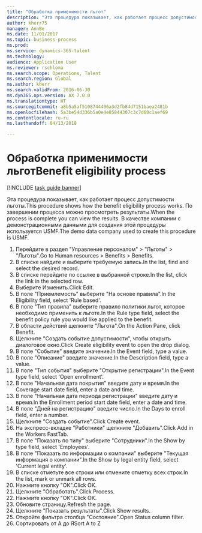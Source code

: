 ```yaml
--- 
title: "Обработка применимости льгот"
description: "Эта процедура показывает, как работает процесс допустимости льготы."
author: kherr75
manager: AnnBe
ms.date: 11/01/2017
ms.topic: business-process
ms.prod: 
ms.service: dynamics-365-talent
ms.technology: 
audience: Application User
ms.reviewer: rschloma
ms.search.scope: Operations, Talent
ms.search.region: Global
ms.author: kherr
ms.search.validFrom: 2016-06-30
ms.dyn365.ops.version: AX 7.0.0
ms.translationtype: HT
ms.sourcegitcommit: a8b5a5af5108744406a3d2fb84d7151baea2481b
ms.openlocfilehash: 5a3be54d336b5a0e4e85844307c3c7d60c1aef69
ms.contentlocale: ru-ru
ms.lasthandoff: 04/13/2018

---
```

# <a name="benefit-eligibility-process"></a><span data-ttu-id="3e079-103">Обработка применимости льгот</span><span class="sxs-lookup"><span data-stu-id="3e079-103">Benefit eligibility process</span></span>

[!INCLUDE [task guide banner](../../includes/task-guide-banner.md)]

<span data-ttu-id="3e079-104">Эта процедура показывает, как работает процесс допустимости льготы.</span><span class="sxs-lookup"><span data-stu-id="3e079-104">This procedure shows how the benefit eligibility process works.</span></span> <span data-ttu-id="3e079-105">По завершении процесса можно просмотреть результаты.</span><span class="sxs-lookup"><span data-stu-id="3e079-105">When the process is complete you can view the results.</span></span> <span data-ttu-id="3e079-106">В качестве компании с демонстрационными данными для создания этой процедуры используется USMF.</span><span class="sxs-lookup"><span data-stu-id="3e079-106">The demo data company used to create this procedure is USMF.</span></span>

1. <span data-ttu-id="3e079-107">Перейдите в раздел "Управление персоналом" > "Льготы" > "Льготы".</span><span class="sxs-lookup"><span data-stu-id="3e079-107">Go to Human resources > Benefits > Benefits.</span></span>
2. <span data-ttu-id="3e079-108">В списке найдите и выберите требуемую запись.</span><span class="sxs-lookup"><span data-stu-id="3e079-108">In the list, find and select the desired record.</span></span>
3. <span data-ttu-id="3e079-109">В списке перейдите по ссылке в выбранной строке.</span><span class="sxs-lookup"><span data-stu-id="3e079-109">In the list, click the link in the selected row.</span></span>
4. <span data-ttu-id="3e079-110">Выберите Изменить.</span><span class="sxs-lookup"><span data-stu-id="3e079-110">Click Edit.</span></span>
5. <span data-ttu-id="3e079-111">В поле "Приемлемость" выберите "На основе правила".</span><span class="sxs-lookup"><span data-stu-id="3e079-111">In the Eligibility field, select 'Rule based'.</span></span>
6. <span data-ttu-id="3e079-112">В поле "Тип правила" выберите правило политики льгот, которое необходимо применить к льготе.</span><span class="sxs-lookup"><span data-stu-id="3e079-112">In the Rule type field, select the benefit policy rule you would like applied to the benefit.</span></span>
7. <span data-ttu-id="3e079-113">В области действий щелкните "Льгота".</span><span class="sxs-lookup"><span data-stu-id="3e079-113">On the Action Pane, click Benefit.</span></span>
8. <span data-ttu-id="3e079-114">Щелкните "Создать событие допустимости", чтобы открыть диалоговое окно.</span><span class="sxs-lookup"><span data-stu-id="3e079-114">Click Create eligibility event to open the drop dialog.</span></span>
9. <span data-ttu-id="3e079-115">В поле "Событие" введите значение.</span><span class="sxs-lookup"><span data-stu-id="3e079-115">In the Event field, type a value.</span></span>
10. <span data-ttu-id="3e079-116">В поле "Описание" введите значение.</span><span class="sxs-lookup"><span data-stu-id="3e079-116">In the Description field, type a value.</span></span>
11. <span data-ttu-id="3e079-117">В поле "Тип события" выберите "Открытие регистрации".</span><span class="sxs-lookup"><span data-stu-id="3e079-117">In the Event type field, select 'Open enrollment'.</span></span>
12. <span data-ttu-id="3e079-118">В поле "Начальная дата покрытия" введите дату и время.</span><span class="sxs-lookup"><span data-stu-id="3e079-118">In the Coverage start date field, enter a date and time.</span></span>
13. <span data-ttu-id="3e079-119">В поле "Начальная дата периода регистрации" введите дату и время.</span><span class="sxs-lookup"><span data-stu-id="3e079-119">In the Enrollment period start date field, enter a date and time.</span></span>
14. <span data-ttu-id="3e079-120">В поле "Дней на регистрацию" введите число.</span><span class="sxs-lookup"><span data-stu-id="3e079-120">In the Days to enroll field, enter a number.</span></span>
15. <span data-ttu-id="3e079-121">Щелкните "Создать событие".</span><span class="sxs-lookup"><span data-stu-id="3e079-121">Click Create event.</span></span>
16. <span data-ttu-id="3e079-122">На экспресс-вкладке "Работники" щелкните "Добавить".</span><span class="sxs-lookup"><span data-stu-id="3e079-122">Click Add in the Workers FastTab.</span></span>
17. <span data-ttu-id="3e079-123">В поле "Показать по типу" выберите "Сотрудники".</span><span class="sxs-lookup"><span data-stu-id="3e079-123">In the Show by type field, select 'Employees'.</span></span>
18. <span data-ttu-id="3e079-124">В поле "Показать по информации о компании" выберите "Текущая информация о компании".</span><span class="sxs-lookup"><span data-stu-id="3e079-124">In the Show by legal entity field, select 'Current legal entity'.</span></span>
19. <span data-ttu-id="3e079-125">В списке отметьте все строки или отмените отметку всех строк.</span><span class="sxs-lookup"><span data-stu-id="3e079-125">In the list, mark or unmark all rows.</span></span>
20. <span data-ttu-id="3e079-126">Нажмите кнопку "OК".</span><span class="sxs-lookup"><span data-stu-id="3e079-126">Click OK.</span></span>
21. <span data-ttu-id="3e079-127">Щелкните "Обработать".</span><span class="sxs-lookup"><span data-stu-id="3e079-127">Click Process.</span></span>
22. <span data-ttu-id="3e079-128">Нажмите кнопку "OК".</span><span class="sxs-lookup"><span data-stu-id="3e079-128">Click OK.</span></span>
23. <span data-ttu-id="3e079-129">Обновите страницу.</span><span class="sxs-lookup"><span data-stu-id="3e079-129">Refresh the page.</span></span>
24. <span data-ttu-id="3e079-130">Щелкните "Показать результаты".</span><span class="sxs-lookup"><span data-stu-id="3e079-130">Click Show results.</span></span>
25. <span data-ttu-id="3e079-131">Откройте фильтра столбца "Состояние".</span><span class="sxs-lookup"><span data-stu-id="3e079-131">Open Status column filter.</span></span>
26. <span data-ttu-id="3e079-132">Сортировать от А до Я</span><span class="sxs-lookup"><span data-stu-id="3e079-132">Sort A to Z</span></span>


